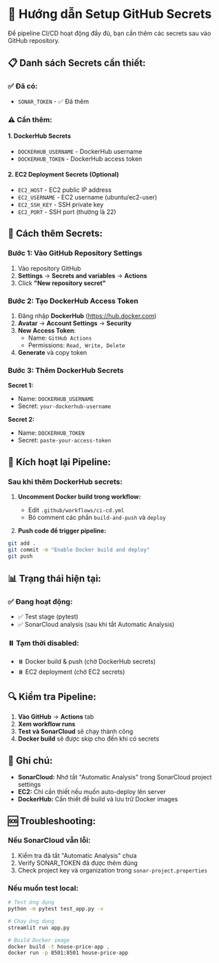 # 🔐 Hướng dẫn Setup GitHub Secrets

Để pipeline CI/CD hoạt động đầy đủ, bạn cần thêm các secrets sau vào GitHub repository.

## 📋 **Danh sách Secrets cần thiết:**

### ✅ **Đã có:**
- `SONAR_TOKEN` - ✅ Đã thêm

### ⚠️ **Cần thêm:**

#### 1. **DockerHub Secrets**
- `DOCKERHUB_USERNAME` - DockerHub username
- `DOCKERHUB_TOKEN` - DockerHub access token

#### 2. **EC2 Deployment Secrets** (Optional)
- `EC2_HOST` - EC2 public IP address
- `EC2_USERNAME` - EC2 username (ubuntu/ec2-user)
- `EC2_SSH_KEY` - SSH private key
- `EC2_PORT` - SSH port (thường là 22)

## 🔧 **Cách thêm Secrets:**

### **Bước 1: Vào GitHub Repository Settings**
1. Vào repository GitHub
2. **Settings** → **Secrets and variables** → **Actions**
3. Click **"New repository secret"**

### **Bước 2: Tạo DockerHub Access Token**
1. Đăng nhập **DockerHub** (https://hub.docker.com)
2. **Avatar** → **Account Settings** → **Security**
3. **New Access Token**:
   - Name: `GitHub Actions`
   - Permissions: `Read, Write, Delete`
4. **Generate** và copy token

### **Bước 3: Thêm DockerHub Secrets**

**Secret 1:**
- Name: `DOCKERHUB_USERNAME`
- Secret: `your-dockerhub-username`

**Secret 2:**
- Name: `DOCKERHUB_TOKEN`
- Secret: `paste-your-access-token`

## 🚀 **Kích hoạt lại Pipeline:**

### **Sau khi thêm DockerHub secrets:**

1. **Uncomment Docker build trong workflow:**
   - Edit `.github/workflows/ci-cd.yml`
   - Bỏ comment các phần `build-and-push` và `deploy`

2. **Push code để trigger pipeline:**
```bash
git add .
git commit -m "Enable Docker build and deploy"
git push
```

## 📊 **Trạng thái hiện tại:**

### ✅ **Đang hoạt động:**
- ✅ Test stage (pytest)
- ✅ SonarCloud analysis (sau khi tắt Automatic Analysis)

### ⏸️ **Tạm thời disabled:**
- ⏸️ Docker build & push (chờ DockerHub secrets)
- ⏸️ EC2 deployment (chờ EC2 secrets)

## 🔍 **Kiểm tra Pipeline:**

1. **Vào GitHub** → **Actions** tab
2. **Xem workflow runs**
3. **Test và SonarCloud** sẽ chạy thành công
4. **Docker build** sẽ được skip cho đến khi có secrets

## 📝 **Ghi chú:**

- **SonarCloud:** Nhớ tắt "Automatic Analysis" trong SonarCloud project settings
- **EC2:** Chỉ cần thiết nếu muốn auto-deploy lên server
- **DockerHub:** Cần thiết để build và lưu trữ Docker images

## 🆘 **Troubleshooting:**

### **Nếu SonarCloud vẫn lỗi:**
1. Kiểm tra đã tắt "Automatic Analysis" chưa
2. Verify SONAR_TOKEN đã được thêm đúng
3. Check project key và organization trong `sonar-project.properties`

### **Nếu muốn test local:**
```bash
# Test ứng dụng
python -m pytest test_app.py -v

# Chạy ứng dụng
streamlit run app.py

# Build Docker image
docker build -t house-price-app .
docker run -p 8501:8501 house-price-app
```
